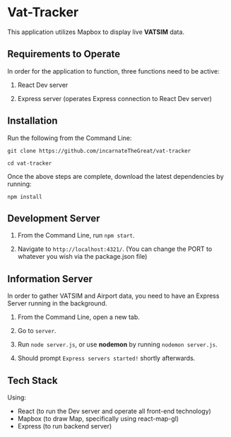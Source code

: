 # Vat-Tracker

This application utilizes Mapbox to display live **VATSIM** data.

## Requirements to Operate

In order for the application to function, three functions need to be active:

1. React Dev server

2. Express server (operates Express connection to React Dev server)

## Installation

Run the following from the Command Line:

```
git clone https://github.com/incarnateTheGreat/vat-tracker

cd vat-tracker
```

Once the above steps are complete, download the latest dependencies by running:

```
npm install
```

## Development Server

1. From the Command Line, run `npm start`.

2. Navigate to `http://localhost:4321/`. (You can change the PORT to whatever you wish via the package.json file)

## Information Server

In order to gather VATSIM and Airport data, you need to have an Express Server running in the background.

1. From the Command Line, open a new tab.

2. Go to `server`.

3. Run `node server.js`, or use **nodemon** by running `nodemon server.js`.

4. Should prompt `Express servers started!` shortly afterwards.

## Tech Stack

Using:

- React (to run the Dev server and operate all front-end technology)
- Mapbox (to draw Map, specifically using react-map-gl)
- Express (to run backend server)
